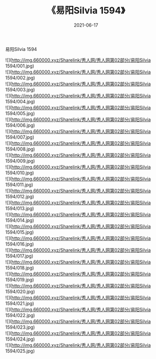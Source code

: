 ﻿---
layout: post
title:  《易阳Silvia 1594》
date:   2021-06-17
img: http://img.660000.xyz/Sharelink/秀人网/秀人网第02部分/易阳Silvia 1594/000.jpg
categories: [美女, 清纯, 唯美]
---

易阳Silvia 1594

  ![](http://img.660000.xyz/Sharelink/秀人网/秀人网第02部分/易阳Silvia 1594/001.jpg) <br> ![](http://img.660000.xyz/Sharelink/秀人网/秀人网第02部分/易阳Silvia 1594/002.jpg) <br> ![](http://img.660000.xyz/Sharelink/秀人网/秀人网第02部分/易阳Silvia 1594/003.jpg) <br> ![](http://img.660000.xyz/Sharelink/秀人网/秀人网第02部分/易阳Silvia 1594/004.jpg) <br> ![](http://img.660000.xyz/Sharelink/秀人网/秀人网第02部分/易阳Silvia 1594/005.jpg) <br> ![](http://img.660000.xyz/Sharelink/秀人网/秀人网第02部分/易阳Silvia 1594/006.jpg) <br> ![](http://img.660000.xyz/Sharelink/秀人网/秀人网第02部分/易阳Silvia 1594/007.jpg) <br> ![](http://img.660000.xyz/Sharelink/秀人网/秀人网第02部分/易阳Silvia 1594/008.jpg) <br> ![](http://img.660000.xyz/Sharelink/秀人网/秀人网第02部分/易阳Silvia 1594/009.jpg) <br> ![](http://img.660000.xyz/Sharelink/秀人网/秀人网第02部分/易阳Silvia 1594/010.jpg) <br> ![](http://img.660000.xyz/Sharelink/秀人网/秀人网第02部分/易阳Silvia 1594/011.jpg) <br> ![](http://img.660000.xyz/Sharelink/秀人网/秀人网第02部分/易阳Silvia 1594/012.jpg) <br> ![](http://img.660000.xyz/Sharelink/秀人网/秀人网第02部分/易阳Silvia 1594/013.jpg) <br> ![](http://img.660000.xyz/Sharelink/秀人网/秀人网第02部分/易阳Silvia 1594/014.jpg) <br> ![](http://img.660000.xyz/Sharelink/秀人网/秀人网第02部分/易阳Silvia 1594/015.jpg) <br> ![](http://img.660000.xyz/Sharelink/秀人网/秀人网第02部分/易阳Silvia 1594/016.jpg) <br> ![](http://img.660000.xyz/Sharelink/秀人网/秀人网第02部分/易阳Silvia 1594/017.jpg) <br> ![](http://img.660000.xyz/Sharelink/秀人网/秀人网第02部分/易阳Silvia 1594/018.jpg) <br> ![](http://img.660000.xyz/Sharelink/秀人网/秀人网第02部分/易阳Silvia 1594/019.jpg) <br> ![](http://img.660000.xyz/Sharelink/秀人网/秀人网第02部分/易阳Silvia 1594/020.jpg) <br> ![](http://img.660000.xyz/Sharelink/秀人网/秀人网第02部分/易阳Silvia 1594/021.jpg) <br> ![](http://img.660000.xyz/Sharelink/秀人网/秀人网第02部分/易阳Silvia 1594/022.jpg) <br> ![](http://img.660000.xyz/Sharelink/秀人网/秀人网第02部分/易阳Silvia 1594/023.jpg) <br> ![](http://img.660000.xyz/Sharelink/秀人网/秀人网第02部分/易阳Silvia 1594/024.jpg) <br> ![](http://img.660000.xyz/Sharelink/秀人网/秀人网第02部分/易阳Silvia 1594/025.jpg) <br>